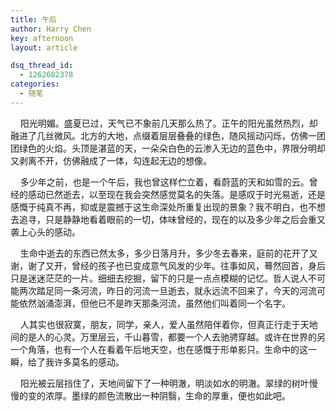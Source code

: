```yaml
---
title: 午后
author: Harry Chen
key: afternoon
layout: article

dsq_thread_id:
  - 1262682378
categories:
  - 随笔
---
```


    阳光明媚。盛夏已过，天气已不象前几天那么热了。正午的阳光虽然热烈，却融进了几丝微风。北方的大地，点缀着层层叠叠的绿色，随风摇动闪烁，仿佛一团团绿色的火焰。头顶是湛蓝的天，一朵朵白色的云渗入无边的蓝色中，界限分明却又剥离不开，仿佛融成了一体，勾连起无边的想像。

    多少年之前，也是一个午后，我也曾这样伫立着，看蔚蓝的天和如雪的云。曾经的感动已然逝去，以至现在我会突然感觉莫名的失落。是感叹于时光易逝，还是感慨于纯真不再，抑或是震撼于这生命深处所重复出现的景象？我不明白，也不想去追寻，只是静静地看着眼前的一切，体味曾经的，现在的以及多少年之后会重又袭上心头的感动。

    生命中逝去的东西已然太多，多少日落月升，多少冬去春来，庭前的花开了又谢，谢了又开，曾经的孩子也已变成意气风发的少年。往事如风，蓦然回首，身后只是迷迷茫茫的一片。细细去挖掘，留下的只是一点点模糊的记忆。哲人说人不可能两次踏足同一条河流，昨日的河流一旦逝去，就永远流不回来了，今天的河流可能依然汹涌澎湃，但他已不是昨天那条河流，虽然他们叫着同一个名字。

    人其实也很寂寞，朋友，同学，亲人，爱人虽然陪伴着你，但真正行走于天地间的是人的心灵。万里层云，千山暮雪，都要一个人去驰骋穿越。或许在世界的另一个角落，也有一个人在看着午后地天空，也在感慨于形单影只。生命中的这一瞬，给了我许多莫名的感动。

    阳光被云层挡住了，天地间留下了一种明澈，明淡如水的明澈。翠绿的树叶慢慢的变的浓厚。墨绿的颜色流散出一种阴翳，生命的厚重，便也如此吧。
